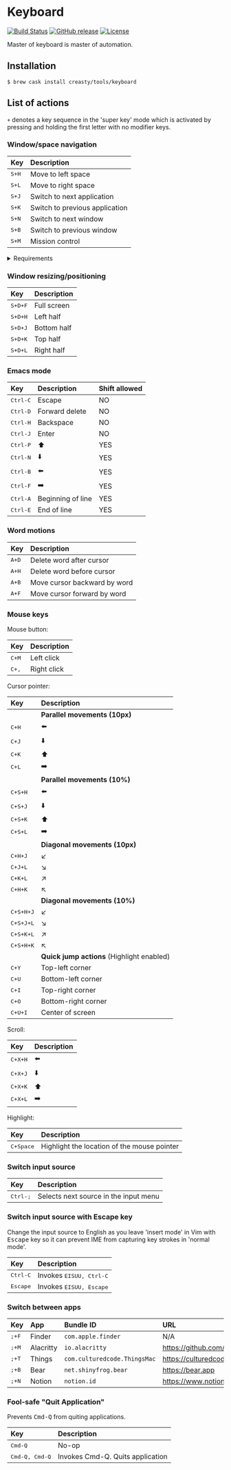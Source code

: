 Keyboard
========

[![Build Status](https://github.com/creasty/Keyboard/actions/workflows/build/badge.svg)](https://github.com/creasty/Keyboard/actions/workflows/build.yml)
[![GitHub release](https://img.shields.io/github/release/creasty/Keyboard.svg)](https://github.com/creasty/Keyboard/releases)
[![License](https://img.shields.io/github/license/creasty/Keyboard.svg)](./LICENSE)

Master of keyboard is master of automation.


Installation
------------

```
$ brew cask install creasty/tools/keyboard
```


List of actions
---------------

`+` denotes a key sequence in the 'super key' mode which is activated by pressing and holding the first letter with no modifier keys.

### Window/space navigation

| Key | Description |
|:---|:---|
| <kbd>S+H</kbd> | Move to left space |
| <kbd>S+L</kbd> | Move to right space |
| <kbd>S+J</kbd> | Switch to next application |
| <kbd>S+K</kbd> | Switch to previous application |
| <kbd>S+N</kbd> | Switch to next window |
| <kbd>S+B</kbd> | Switch to previous window |
| <kbd>S+M</kbd> | Mission control |

<details><summary>Requirements</summary>

Open "System Preferences" and set the following shortcuts.

- `Mission Control` > `Move left a space` <kbd>Ctrl-LeftArrow</kbd>
- `Mission Control` > `Move right a space` <kbd>Ctrl-RightArrow</kbd>
- `Keyboard` > `Move focus to next window` <kbd>Cmd-F1</kbd>

| 1 | 2 |
|---|---|
| ![](https://user-images.githubusercontent.com/1695538/50548207-12b02800-0c8c-11e9-8dd9-527d4aed2b69.png) | ![](https://user-images.githubusercontent.com/1695538/50548209-1643af00-0c8c-11e9-9bf8-1e86ca13f4fb.png) |

</details>

### Window resizing/positioning

| Key | Description |
|:---|:---|
| <kbd>S+D+F</kbd> | Full screen |
| <kbd>S+D+H</kbd> | Left half |
| <kbd>S+D+J</kbd> | Bottom half |
| <kbd>S+D+K</kbd> | Top half |
| <kbd>S+D+L</kbd> | Right half |

### Emacs mode

| Key | Description | Shift allowed |
|:---|:---|:---|
| <kbd>Ctrl-C</kbd> | Escape | NO |
| <kbd>Ctrl-D</kbd> | Forward delete | NO |
| <kbd>Ctrl-H</kbd> | Backspace | NO |
| <kbd>Ctrl-J</kbd> | Enter | NO |
| <kbd>Ctrl-P</kbd> | :arrow_up: | YES |
| <kbd>Ctrl-N</kbd> | :arrow_down: | YES |
| <kbd>Ctrl-B</kbd> | :arrow_left: | YES |
| <kbd>Ctrl-F</kbd> | :arrow_right: | YES |
| <kbd>Ctrl-A</kbd> | Beginning of line | YES |
| <kbd>Ctrl-E</kbd> | End of line | YES |

### Word motions

| Key | Description |
|:---|:---|
| <kbd>A+D</kbd> | Delete word after cursor |
| <kbd>A+H</kbd> | Delete word before cursor |
| <kbd>A+B</kbd> | Move cursor backward by word |
| <kbd>A+F</kbd> | Move cursor forward by word |

### Mouse keys

Mouse button:

| Key | Description |
|:---|:---|
| <kbd>C+M</kbd> | Left click |
| <kbd>C+,</kbd> | Right click |

Cursor pointer:

| Key | Description |
|:---|:---|
| | **Parallel movements (10px)** |
| <kbd>C+H</kbd> | :arrow_left: |
| <kbd>C+J</kbd> | :arrow_down: |
| <kbd>C+K</kbd> | :arrow_up: |
| <kbd>C+L</kbd> | :arrow_right: |
| | **Parallel movements (10%)** |
| <kbd>C+S+H</kbd> | :arrow_left: |
| <kbd>C+S+J</kbd> | :arrow_down: |
| <kbd>C+S+K</kbd> | :arrow_up: |
| <kbd>C+S+L</kbd> | :arrow_right: |
| | **Diagonal movements (10px)** |
| <kbd>C+H+J</kbd> | ↙ |
| <kbd>C+J+L</kbd> | ↘ |
| <kbd>C+K+L</kbd> | ↗ |
| <kbd>C+H+K</kbd> | ↖️ |
| | **Diagonal movements (10%)** |
| <kbd>C+S+H+J</kbd> | ↙ |
| <kbd>C+S+J+L</kbd> | ↘ |
| <kbd>C+S+K+L</kbd> | ↗ |
| <kbd>C+S+H+K</kbd> | ↖️ |
| | **Quick jump actions** (Highlight enabled) |
| <kbd>C+Y</kbd> | Top-left corner |
| <kbd>C+U</kbd> | Bottom-left corner |
| <kbd>C+I</kbd> | Top-right corner |
| <kbd>C+O</kbd> | Bottom-right corner |
| <kbd>C+U+I</kbd> | Center of screen |

Scroll:

| Key | Description |
|:---|:---|
| <kbd>C+X+H</kbd> | :arrow_left: |
| <kbd>C+X+J</kbd> | :arrow_down: |
| <kbd>C+X+K</kbd> | :arrow_up: |
| <kbd>C+X+L</kbd> | :arrow_right: |

Highlight:

| Key | Description |
|:---|:---|
| <kbd>C+Space</kbd> | Highlight the location of the mouse pointer |

### Switch input source

| Key | Description |
|:---|:---|
| <kbd>Ctrl-;</kbd> | Selects next source in the input menu |

### Switch input source with Escape key

Change the input source to English as you leave 'insert mode' in Vim with <kbd>Escape</kbd> key so it can prevent IME from capturing key strokes in 'normal mode'.

| Key | Description |
|:---|:---|
| <kbd>Ctrl-C</kbd> | Invokes <kbd>EISUU, Ctrl-C</kbd> |
| <kbd>Escape</kbd> | Invokes <kbd>EISUU, Escape</kbd> |

### Switch between apps

| Key | App | Bundle ID | URL |
|:---|:---|:---|:---|
| <kbd>;+F</kbd> | Finder | `com.apple.finder` | N/A |
| <kbd>;+M</kbd> | Alacritty | `io.alacritty` | https://github.com/jwilm/alacritty |
| <kbd>;+T</kbd> | Things | `com.culturedcode.ThingsMac` | https://culturedcode.com/things |
| <kbd>;+B</kbd> | Bear | `net.shinyfrog.bear` | https://bear.app |
| <kbd>;+N</kbd> | Notion | `notion.id` | https://www.notion.so |

### Fool-safe "Quit Application"

Prevents <kbd>Cmd-Q</kbd> from quiting applications.

| Key | Description |
|:---|:---|
| <kbd>Cmd-Q</kbd> | No-op |
| <kbd>Cmd-Q, Cmd-Q</kbd> | Invokes </kbd>Cmd-Q</kbd>. Quits application |
